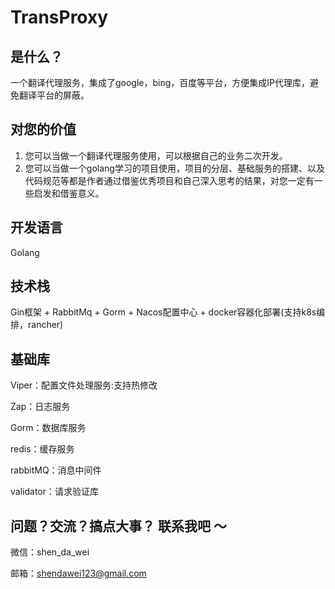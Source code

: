 # TransProxy

## 是什么？ 
一个翻译代理服务，集成了google，bing，百度等平台，方便集成IP代理库，避免翻译平台的屏蔽。

## 对您的价值
1. 您可以当做一个翻译代理服务使用，可以根据自己的业务二次开发。
2. 您可以当做一个golang学习的项目使用，项目的分层、基础服务的搭建、以及代码规范等都是作者通过借鉴优秀项目和自己深入思考的结果，对您一定有一些启发和借鉴意义。

## 开发语言
Golang

## 技术栈
Gin框架 + RabbitMq + Gorm + Nacos配置中心 + docker容器化部署(支持k8s编排，rancher)

## 基础库
Viper：配置文件处理服务:支持热修改

Zap：日志服务

Gorm：数据库服务

redis：缓存服务

rabbitMQ：消息中间件

validator：请求验证库

## 问题？交流？搞点大事？ 联系我吧 ～
微信：shen_da_wei

邮箱：shendawei123@gmail.com

